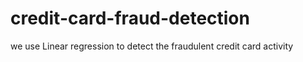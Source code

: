 # credit-card-fraud-detection
we use Linear regression to detect the fraudulent credit card activity
